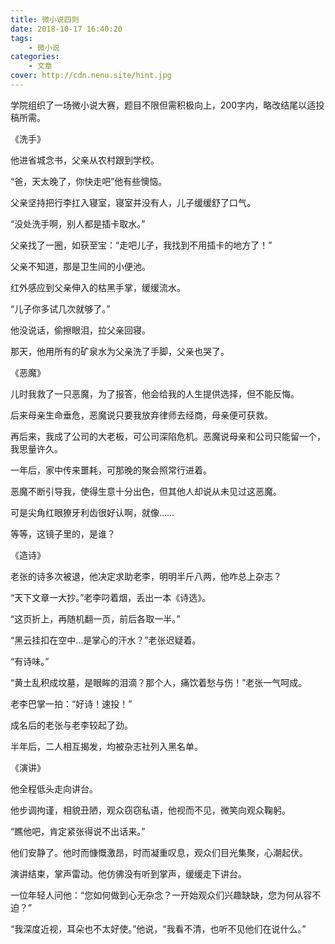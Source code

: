 ```yaml
---
title: 微小说四则
date: 2018-10-17 16:40:20
tags: 
    - 微小说
categories:
    - 文章
cover: http://cdn.nenu.site/hint.jpg
---
```


学院组织了一场微小说大赛，题目不限但需积极向上，200字内，略改结尾以适投稿所需。

《洗手》

他进省城念书，父亲从农村跟到学校。

“爸，天太晚了，你快走吧”他有些懊恼。

父亲坚持把行李扛入寝室，寝室并没有人，儿子缓缓舒了口气。

“没处洗手啊，别人都是插卡取水。”

父亲找了一圈，如获至宝：“走吧儿子，我找到不用插卡的地方了！”

父亲不知道，那是卫生间的小便池。

红外感应到父亲伸入的枯黑手掌，缓缓流水。

“儿子你多试几次就够了。”

他没说话，偷擦眼泪，拉父亲回寝。

那天，他用所有的矿泉水为父亲洗了手脚，父亲也哭了。

 

《恶魔》

儿时我救了一只恶魔，为了报答，他会给我的人生提供选择，但不能反悔。

后来母亲生命垂危，恶魔说只要我放弃律师去经商，母亲便可获救。

再后来，我成了公司的大老板，可公司深陷危机。恶魔说母亲和公司只能留一个，我思量许久。

一年后，家中传来噩耗，可那晚的聚会照常行进着。

恶魔不断引导我，使得生意十分出色，但其他人却说从未见过这恶魔。

可是尖角红眼獠牙利齿很好认啊，就像……

等等，这镜子里的，是谁？

 

《造诗》

老张的诗多次被退，他决定求助老李，明明半斤八两，他咋总上杂志？

“天下文章一大抄。”老李叼着烟，丢出一本《诗选》。

“这页折上，再随机翻一页，前后各取一半。”

“黑云挂扣在空中…是掌心的汗水？”老张迟疑着。﻿

“有诗味。”﻿

“黄土乱积成坟墓，是眼眸的泪滴？那个人，痛饮着愁与伤！”老张一气呵成。﻿

老李巴掌一拍：“好诗！速投！”﻿

成名后的老张与老李较起了劲。

半年后，二人相互揭发，均被杂志社列入黑名单。

 

《演讲》

他全程低头走向讲台。

他步调拘谨，相貌丑陋，观众窃窃私语，他视而不见，微笑向观众鞠躬。

“瞧他吧，肯定紧张得说不出话来。”

他们安静了。他时而慷慨激昂，时而凝重叹息，观众们目光集聚，心潮起伏。

演讲结束，掌声雷动。他仿佛没有听到掌声，缓缓走下讲台。

一位年轻人问他：“您如何做到心无杂念？一开始观众们兴趣缺缺，您为何从容不迫？”

“我深度近视，耳朵也不太好使。”他说，“我看不清，也听不见他们在说什么。”

 